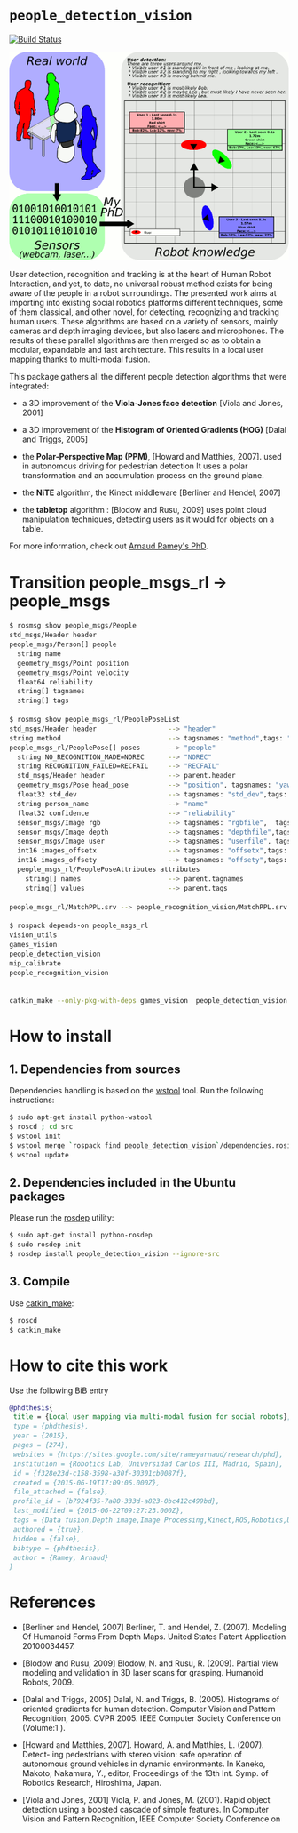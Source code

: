 # `people_detection_vision`

[![Build Status](https://travis-ci.org/UC3MSocialRobots/people_detection_vision.svg)](https://travis-ci.org/UC3MSocialRobots/people_detection_vision)

![foo](doc/divulgacion.png)

User detection, recognition and tracking is at the heart of Human Robot
Interaction, and yet, to date, no universal robust method exists for being
aware of the people in a robot surroundings. The presented work aims at
importing into existing social robotics platforms different techniques, some
of them classical, and other novel, for detecting, recognizing and tracking
human users. These algorithms are based on a variety of sensors, mainly
cameras and depth imaging devices, but also lasers and microphones. The
results of these parallel algorithms are then merged so as to obtain a
modular, expandable and fast architecture. This results in a local user
mapping thanks to multi-modal fusion.

This package gathers all the different people detection algorithms that were integrated:

* a 3D improvement of the **Viola-Jones face detection**
[Viola and Jones, 2001]

* a 3D improvement of the **Histogram of Oriented Gradients (HOG)**
[Dalal and Triggs, 2005]

* the **Polar-Perspective Map (PPM)**,
[Howard and Matthies, 2007].
used in autonomous driving for
pedestrian detection
It uses a polar transformation and an accumulation process on the ground plane.

* the **NiTE** algorithm, the Kinect middleware
[Berliner and Hendel, 2007]

* the **tabletop** algorithm :
[Blodow and Rusu, 2009]
uses point cloud manipulation techniques, detecting users as
it would for objects on a table.

For more information, check out
[Arnaud Ramey's PhD](https://sites.google.com/site/rameyarnaud/research/phd).

Transition people_msgs_rl -> people_msgs
========================================

```bash
$ rosmsg show people_msgs/People
std_msgs/Header header
people_msgs/Person[] people
  string name
  geometry_msgs/Point position
  geometry_msgs/Point velocity
  float64 reliability
  string[] tagnames
  string[] tags

$ rosmsg show people_msgs_rl/PeoplePoseList
std_msgs/Header header                  --> "header"
string method                           --> tagsnames: "method",tags: "XXX"
people_msgs_rl/PeoplePose[] poses       --> "people"
  string NO_RECOGNITION_MADE=NOREC      --> "NOREC"
  string RECOGNITION_FAILED=RECFAIL     --> "RECFAIL"
  std_msgs/Header header                --> parent.header
  geometry_msgs/Pose head_pose          --> "position", tagsnames: "yaw",tags: ".1"
  float32 std_dev                       --> tagsnames: "std_dev",tags: ".1"
  string person_name                    --> "name"
  float32 confidence                    --> "reliability"
  sensor_msgs/Image rgb                 --> tagsnames: "rgbfile",  tags: "/tmp/XXX.png"
  sensor_msgs/Image depth               --> tagsnames: "depthfile",tags: "/tmp/XXX.png"
  sensor_msgs/Image user                --> tagsnames: "userfile", tags: "/tmp/XXX.png"
  int16 images_offsetx                  --> tagsnames: "offsetx",tags: "123"
  int16 images_offsety                  --> tagsnames: "offsety",tags: "123"
  people_msgs_rl/PeoplePoseAttributes attributes
    string[] names                      --> parent.tagnames
    string[] values                     --> parent.tags

people_msgs_rl/MatchPPL.srv --> people_recognition_vision/MatchPPL.srv

$ rospack depends-on people_msgs_rl
vision_utils
games_vision
people_detection_vision
mip_calibrate
people_recognition_vision


catkin_make --only-pkg-with-deps games_vision  people_detection_vision  mip_calibrate  people_recognition_vision
```

How to install
==============

## 1. Dependencies from sources

Dependencies handling is based on the [wstool](http://wiki.ros.org/wstool) tool.
Run the following instructions:

```bash
$ sudo apt-get install python-wstool
$ roscd ; cd src
$ wstool init
$ wstool merge `rospack find people_detection_vision`/dependencies.rosinstall
$ wstool update
```

## 2. Dependencies included in the Ubuntu packages

Please run the [rosdep](http://docs.ros.org/independent/api/rosdep/html/) utility:

```bash
$ sudo apt-get install python-rosdep
$ sudo rosdep init
$ rosdep install people_detection_vision --ignore-src
```

## 3. Compile

Use [catkin_make](http://wiki.ros.org/catkin/commands/catkin_make):

```bash
$ roscd
$ catkin_make
```


How to cite this work
=====================

Use the following BiB entry

```bib
@phdthesis{
 title = {Local user mapping via multi-modal fusion for social robots},
 type = {phdthesis},
 year = {2015},
 pages = {274},
 websites = {https://sites.google.com/site/rameyarnaud/research/phd},
 institution = {Robotics Lab, Universidad Carlos III, Madrid, Spain},
 id = {f328e23d-c158-3598-a30f-30301cb0087f},
 created = {2015-06-19T17:09:06.000Z},
 file_attached = {false},
 profile_id = {b7924f35-7a80-333d-a823-0bc412c499bd},
 last_modified = {2015-06-22T09:27:23.000Z},
 tags = {Data fusion,Depth image,Image Processing,Kinect,ROS,Robotics,User Awareness},
 authored = {true},
 hidden = {false},
 bibtype = {phdthesis},
 author = {Ramey, Arnaud}
}
```

References
==========

* [Berliner and Hendel, 2007]
Berliner, T. and Hendel, Z. (2007). Modeling Of Humanoid Forms From Depth
Maps. United States Patent Application 20100034457.

* [Blodow and Rusu, 2009]
Blodow, N. and Rusu, R. (2009). Partial view modeling and validation in 3D
laser scans for grasping. Humanoid Robots, 2009.

* [Dalal and Triggs, 2005]
Dalal, N. and Triggs, B. (2005). Histograms of
oriented gradients for human detection. Computer Vision and Pattern
Recognition, 2005. CVPR 2005. IEEE Computer Society Conference on
(Volume:1 ).

* [Howard and Matthies, 2007].
Howard, A. and Matthies, L. (2007). Detect- ing pedestrians with stereo
vision: safe operation of autonomous ground vehicles in dynamic
environments. In Kaneko, Makoto; Nakamura, Y., editor, Proceedings of the
13th Int. Symp. of Robotics Research, Hiroshima, Japan.

* [Viola and Jones, 2001]
Viola, P. and Jones, M. (2001). Rapid object detection using a boosted
cascade of simple features. In Computer Vision and Pattern Recognition, IEEE
Computer Society Conference on
